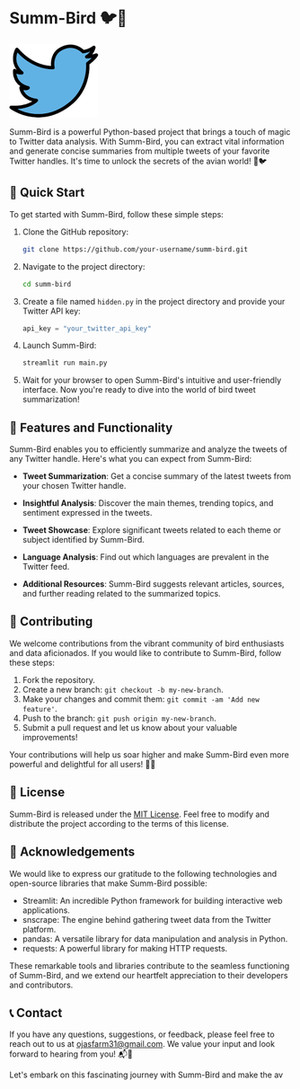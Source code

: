 # Summ-Bird 🐦📜

![Summ-Bird Logo](img.png)

Summ-Bird is a powerful Python-based project that brings a touch of magic to Twitter data analysis. With Summ-Bird, you can extract vital information and generate concise summaries from multiple tweets of your favorite Twitter handles. It's time to unlock the secrets of the avian world! 🌟🐦

## 🚀 Quick Start

To get started with Summ-Bird, follow these simple steps:

1. Clone the GitHub repository:

   ```bash
   git clone https://github.com/your-username/summ-bird.git
   ```

2. Navigate to the project directory:

   ```bash
   cd summ-bird
   ```

3. Create a file named `hidden.py` in the project directory and provide your Twitter API key:

   ```python
   api_key = "your_twitter_api_key"
   ```

4. Launch Summ-Bird:

   ```bash
   streamlit run main.py
   ```

5. Wait for your browser to open Summ-Bird's intuitive and user-friendly interface. Now you're ready to dive into the world of bird tweet summarization!

## 🦜 Features and Functionality

Summ-Bird enables you to efficiently summarize and analyze the tweets of any Twitter handle. Here's what you can expect from Summ-Bird:

- **Tweet Summarization**: Get a concise summary of the latest tweets from your chosen Twitter handle.

- **Insightful Analysis**: Discover the main themes, trending topics, and sentiment expressed in the tweets.

- **Tweet Showcase**: Explore significant tweets related to each theme or subject identified by Summ-Bird.

- **Language Analysis**: Find out which languages are prevalent in the Twitter feed.

- **Additional Resources**: Summ-Bird suggests relevant articles, sources, and further reading related to the summarized topics.

## 🤝 Contributing

We welcome contributions from the vibrant community of bird enthusiasts and data aficionados. If you would like to contribute to Summ-Bird, follow these steps:

1. Fork the repository.
2. Create a new branch: `git checkout -b my-new-branch`.
3. Make your changes and commit them: `git commit -am 'Add new feature'`.
4. Push to the branch: `git push origin my-new-branch`.
5. Submit a pull request and let us know about your valuable improvements!

Your contributions will help us soar higher and make Summ-Bird even more powerful and delightful for all users! 🚀🙌

## 📃 License

Summ-Bird is released under the [MIT License](https://opensource.org/licenses/MIT). Feel free to modify and distribute the project according to the terms of this license.

## 🙏 Acknowledgements

We would like to express our gratitude to the following technologies and open-source libraries that make Summ-Bird possible:

- Streamlit: An incredible Python framework for building interactive web applications.
- snscrape: The engine behind gathering tweet data from the Twitter platform.
- pandas: A versatile library for data manipulation and analysis in Python.
- requests: A powerful library for making HTTP requests.

These remarkable tools and libraries contribute to the seamless functioning of Summ-Bird, and we extend our heartfelt appreciation to their developers and contributors.

## 📞 Contact

If you have any questions, suggestions, or feedback, please feel free to reach out to us at [ojasfarm31@gmail.com](mailto:ojasfarm31@gmail.com). We value your input and look forward to hearing from you! 📬🦜

Let's embark on this fascinating journey with Summ-Bird and make the av
